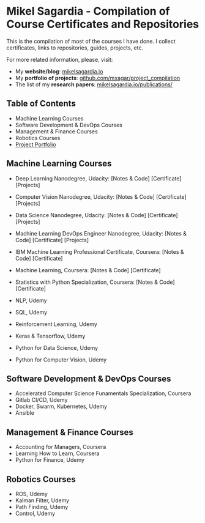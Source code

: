 # Mikel Sagardia - Compilation of Course Certificates and Repositories

This is the compilation of most of the courses I have done. I collect certificates, links to repositories, guides, projects, etc.

For more related information, please, visit:

- My **website/blog**: [mikelsagardia.io](https://mikelsagardia.io)
- My **portfolio of projects**: [github.com/mxagar/project_compilation](https://github.com/mxagar/project_compilation)
- The list of my **research papers**: [mikelsagardia.io/publications/](https://mikelsagardia.io/publications/)

## Table of Contents

- Machine Learning Courses
- Software Development & DevOps Courses
- Management & Finance Courses
- Robotics Courses
- [Project Portfolio](https://github.com/mxagar/project_compilation)

## Machine Learning Courses

- Deep Learning Nanodegree, Udacity: [Notes & Code] [Certificate] [Projects]
- Computer Vision Nanodegree, Udacity: [Notes & Code] [Certificate] [Projects]
- Data Science Nanodegree, Udacity: [Notes & Code] [Certificate] [Projects]
- Machine Learning DevOps Engineer Nanodegree, Udacity: [Notes & Code] [Certificate] [Projects]
- IBM Machine Learning Professional Certificate, Coursera: [Notes & Code] [Certificate]
- Machine Learning, Coursera: [Notes & Code] [Certificate]
- Statistics with Python Specialization, Coursera: [Notes & Code] [Certificate]

- NLP, Udemy
- SQL, Udemy
- Reinforcement Learning, Udemy
- Keras & Tensorflow, Udemy
- Python for Data Science, Udemy
- Python for Computer Vision, Udemy

## Software Development & DevOps Courses

- Accelerated Computer Science Funamentals Specialization, Coursera
- Gitlab CI/CD, Udemy
- Docker, Swarm, Kubernetes, Udemy
- Ansible

## Management & Finance Courses

- Accounting for Managers, Coursera
- Learning How to Learn, Coursera
- Python for Finance, Udemy

## Robotics Courses

- ROS, Udemy
- Kalman Filter, Udemy
- Path Finding, Udemy
- Control, Udemy
